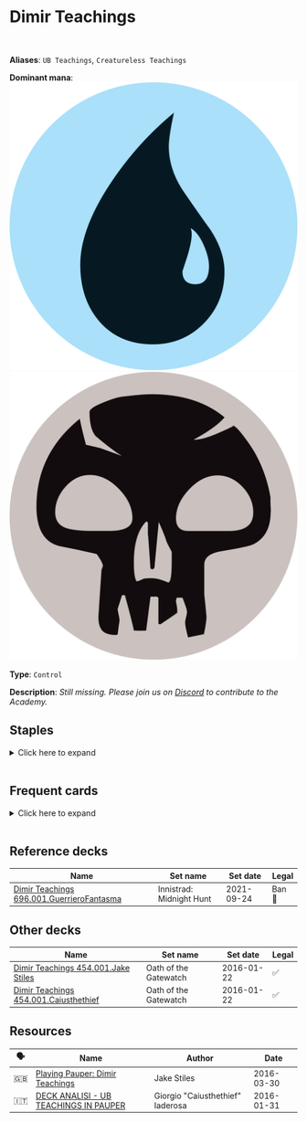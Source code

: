 <!-- This page is automatically generated by Myr: do not update it manually. -->
<!-- Changes directly applied here will be lost. -->
<!-- If you plan to update this page, please update the template at https://github.com/Pauperformance/pauperformance-bot -->
<!-- Templates can be found under pauperformance-bot/resources/templates/ -->
# Dimir Teachings
<br/>

**Aliases**: `UB Teachings`, `Creatureless Teachings`


**Dominant mana**: <img src="../resources/images/mana/U.png" class="dominant-mana-icon"/> <img src="../resources/images/mana/B.png" class="dominant-mana-icon"/>

**Type**: `Control`

**Description**: _Still missing. Please join us on [Discord](https://discord.gg/fYQbpjjkQ3) to contribute to the Academy._


## **Staples**

<details>
  <summary>Click here to expand</summary>
<a href="https://scryfall.com/card/mh2/267/counterspell"><img src="https://c1.scryfall.com/file/scryfall-cards/normal/front/1/9/1920dae4-fb92-4f19-ae4b-eb3276b8dac7.jpg" class="archetype-card rounded-image"/></a>
<a href="https://scryfall.com/card/jmp/152/exclude"><img src="https://c1.scryfall.com/file/scryfall-cards/normal/front/1/4/1455f59e-f487-4195-ab25-8fc7695903e4.jpg" class="archetype-card rounded-image"/></a>
<a href="https://scryfall.com/card/tsr/76/mystical-teachings"><img src="https://c1.scryfall.com/file/scryfall-cards/normal/front/f/7/f7cb51cd-8418-43ee-bf4f-6b959cc5b131.jpg" class="archetype-card rounded-image"/></a>
</details><br/>



## **Frequent cards**

<details>
  <summary>Click here to expand</summary>
<a href="https://scryfall.com/card/a25/40/accumulated-knowledge"><img src="https://c1.scryfall.com/file/scryfall-cards/normal/front/a/d/ad88e5ee-0eee-47af-a7b4-9bac044e1c8c.jpg" class="archetype-card rounded-image"/></a>
<a href="https://scryfall.com/card/mm3/150/agony-warp"><img src="https://c1.scryfall.com/file/scryfall-cards/normal/front/c/6/c6bc51eb-4ed8-433f-aee5-4aee31f6ad50.jpg" class="archetype-card rounded-image"/></a>
<a href="https://scryfall.com/card/uma/45/archaeomancer"><img src="https://c1.scryfall.com/file/scryfall-cards/normal/front/c/c/cc258713-6ce3-44e0-9b4b-8fa7d1d093a1.jpg" class="archetype-card rounded-image"/></a>
<a href="https://scryfall.com/card/c20/67/bonders-ornament"><img src="https://c1.scryfall.com/file/scryfall-cards/normal/front/5/a/5afe425c-50a7-4d29-ac14-0edb094fc770.jpg" class="archetype-card rounded-image"/></a>
<a href="https://scryfall.com/card/c21/115/brainstorm"><img src="https://c1.scryfall.com/file/scryfall-cards/normal/front/0/3/0359f212-9564-41a9-870b-d2c57455a695.jpg" class="archetype-card rounded-image"/></a>
<a href="https://scryfall.com/card/tpr/42/capsize"><img src="https://c1.scryfall.com/file/scryfall-cards/normal/front/f/3/f36f6545-e4e0-4dc8-acea-e527e43f3e14.jpg" class="archetype-card rounded-image"/></a>
<a href="https://scryfall.com/card/cmr/112/cast-down"><img src="https://c1.scryfall.com/file/scryfall-cards/normal/front/2/1/21c8426e-476a-45e4-b3a9-841da54d966c.jpg" class="archetype-card rounded-image"/></a>
<a href="https://scryfall.com/card/uma/89/chainers-edict"><img src="https://c1.scryfall.com/file/scryfall-cards/normal/front/a/3/a36a583a-d4be-4589-a43c-a2854de062c6.jpg" class="archetype-card rounded-image"/></a>
<a href="https://scryfall.com/card/cmr/394/compulsive-research"><img src="https://c1.scryfall.com/file/scryfall-cards/normal/front/c/8/c8fcefbc-211f-4ad2-8866-9514f09cd3b3.jpg" class="archetype-card rounded-image"/></a>
<a href="https://scryfall.com/card/ima/46/condescend"><img src="https://c1.scryfall.com/file/scryfall-cards/normal/front/5/b/5ba16c0f-dd42-4a2a-8f08-bc8c8478952b.jpg" class="archetype-card rounded-image"/></a>
<a href="https://scryfall.com/card/dgm/23/crypt-incursion"><img src="https://c1.scryfall.com/file/scryfall-cards/normal/front/c/3/c3b71cc5-0a81-4cab-bae3-49335c04aaaa.jpg" class="archetype-card rounded-image"/></a>
<a href="https://scryfall.com/card/isd/50/curse-of-the-bloody-tome"><img src="https://c1.scryfall.com/file/scryfall-cards/normal/front/c/7/c7865e11-263b-4d61-af54-907c1acbb54f.jpg" class="archetype-card rounded-image"/></a>
<a href="https://scryfall.com/card/roe/59/deprive"><img src="https://c1.scryfall.com/file/scryfall-cards/normal/front/2/e/2efecdd9-bd3a-4b79-92da-6485589d5bde.jpg" class="archetype-card rounded-image"/></a>
<a href="https://scryfall.com/card/mid/48/devious-cover-up"><img src="https://cards.scryfall.io/normal/front/6/4/648281fe-89fb-4d8d-b944-3af28fb044f6.jpg" class="archetype-card rounded-image"/></a>
<a href="https://scryfall.com/card/gtc/63/devour-flesh"><img src="https://c1.scryfall.com/file/scryfall-cards/normal/front/8/8/88c42ebd-114a-430d-b3a4-ff2fb3093bf5.jpg" class="archetype-card rounded-image"/></a>
<a href="https://scryfall.com/card/mh1/87/diabolic-edict"><img src="https://c1.scryfall.com/file/scryfall-cards/normal/front/4/e/4eabbed2-1399-4cf1-9eba-b53c56caced4.jpg" class="archetype-card rounded-image"/></a>
<a href="https://scryfall.com/card/m20/95/disfigure"><img src="https://c1.scryfall.com/file/scryfall-cards/normal/front/1/8/18069340-a698-4f75-82cc-cc94fcf82184.jpg" class="archetype-card rounded-image"/></a>
<a href="https://scryfall.com/card/bfz/76/dispel"><img src="https://c1.scryfall.com/file/scryfall-cards/normal/front/b/c/bceab6b3-6b64-4964-a501-ce806a6c13ad.jpg" class="archetype-card rounded-image"/></a>
<a href="https://scryfall.com/card/ima/87/doom-blade"><img src="https://c1.scryfall.com/file/scryfall-cards/normal/front/9/0/90699423-2556-40f7-b8f5-c9d82f22d52e.jpg" class="archetype-card rounded-image"/></a>
<a href="https://scryfall.com/card/dst/41/echoing-decay"><img src="https://c1.scryfall.com/file/scryfall-cards/normal/front/f/8/f8e688e7-8350-4b78-bd49-a6ffdedad556.jpg" class="archetype-card rounded-image"/></a>
<a href="https://scryfall.com/card/cma/58/evincars-justice"><img src="https://c1.scryfall.com/file/scryfall-cards/normal/front/2/e/2e0fffc6-4395-441e-95a9-c9cf33af7907.jpg" class="archetype-card rounded-image"/></a>
<a href="https://scryfall.com/card/m21/50/frantic-inventory"><img src="https://c1.scryfall.com/file/scryfall-cards/normal/front/8/f/8f14abb0-0e9f-448e-85d7-6cb71f756c56.jpg" class="archetype-card rounded-image"/></a>
<a href="https://scryfall.com/card/khc/39/ghostly-flicker"><img src="https://c1.scryfall.com/file/scryfall-cards/normal/front/4/8/485ab561-9c2a-4f99-9317-8726bcdae364.jpg" class="archetype-card rounded-image"/></a>
<a href="https://scryfall.com/card/csp/58/grim-harvest"><img src="https://c1.scryfall.com/file/scryfall-cards/normal/front/b/d/bdb1972f-2ef7-4fe2-8c8e-ab07f48a3176.jpg" class="archetype-card rounded-image"/></a>
<a href="https://scryfall.com/card/jmp/244/innocent-blood"><img src="https://c1.scryfall.com/file/scryfall-cards/normal/front/2/9/29184c64-03f3-4a50-ac18-e34b6c89635e.jpg" class="archetype-card rounded-image"/></a>
<a href="https://scryfall.com/card/mh2/49/lose-focus"><img src="https://cards.scryfall.io/normal/front/9/8/985bdb0c-ce6c-4506-8163-76f3b2fdf5fb.jpg" class="archetype-card rounded-image"/></a>
<a href="https://scryfall.com/card/ima/66/mana-leak"><img src="https://c1.scryfall.com/file/scryfall-cards/normal/front/2/4/247939d9-87e9-4f01-b223-fb4cfa7dbbe1.jpg" class="archetype-card rounded-image"/></a>
<a href="https://scryfall.com/card/sth/38/mind-games"><img src="https://c1.scryfall.com/file/scryfall-cards/normal/front/4/d/4da50979-1f5d-48d1-9406-dfc785273c04.jpg" class="archetype-card rounded-image"/></a>
<a href="https://scryfall.com/card/khc/42/mulldrifter"><img src="https://c1.scryfall.com/file/scryfall-cards/normal/front/3/4/345fd005-5052-4500-a260-3649500e21f4.jpg" class="archetype-card rounded-image"/></a>
<a href="https://scryfall.com/card/cmr/134/murder"><img src="https://c1.scryfall.com/file/scryfall-cards/normal/front/4/4/440bfb8c-f29a-4c11-9fcb-ee935dead03f.jpg" class="archetype-card rounded-image"/></a>
<a href="https://scryfall.com/card/tsr/78/piracy-charm"><img src="https://c1.scryfall.com/file/scryfall-cards/normal/front/9/c/9cb19ac2-edf9-4f9a-b9ba-2a33ba96a4d8.jpg" class="archetype-card rounded-image"/></a>
<a href="https://scryfall.com/card/cmr/84/preordain"><img src="https://c1.scryfall.com/file/scryfall-cards/normal/front/1/4/1453f92e-df2d-4789-aa1b-a5b5c51567d4.jpg" class="archetype-card rounded-image"/></a>
<a href="https://scryfall.com/card/c21/258/pristine-talisman"><img src="https://c1.scryfall.com/file/scryfall-cards/normal/front/6/b/6b6307f3-bc63-463c-8ffc-a8b8b829e5d7.jpg" class="archetype-card rounded-image"/></a>
<a href="https://scryfall.com/card/mh1/64/prohibit"><img src="https://c1.scryfall.com/file/scryfall-cards/normal/front/0/a/0ae544bf-7229-4b82-99ad-32c3af36e30f.jpg" class="archetype-card rounded-image"/></a>
<a href="https://scryfall.com/card/stx/52/serpentine-curve"><img src="https://c1.scryfall.com/file/scryfall-cards/normal/front/d/6/d651b9e9-d723-4340-a010-d71b2a697e73.jpg" class="archetype-card rounded-image"/></a>
<a href="https://scryfall.com/card/dds/10/snap"><img src="https://c1.scryfall.com/file/scryfall-cards/normal/front/1/9/1959f078-4b7b-4df2-a256-d43b2d97e853.jpg" class="archetype-card rounded-image"/></a>
<a href="https://scryfall.com/card/mm3/52/spire-monitor"><img src="https://c1.scryfall.com/file/scryfall-cards/normal/front/f/3/f30ed6e1-d713-40ae-81f6-d2d66914bbb9.jpg" class="archetype-card rounded-image"/></a>
<a href="https://scryfall.com/card/iko/100/suffocating-fumes"><img src="https://c1.scryfall.com/file/scryfall-cards/normal/front/6/6/66b562e4-35df-4aee-848d-ceb4204bbe58.jpg" class="archetype-card rounded-image"/></a>
<a href="https://scryfall.com/card/clu/262/swamp"><img src="https://cards.scryfall.io/normal/front/5/b/5b7096fd-48b1-4eb5-8c18-945ebbd63168.jpg" class="archetype-card rounded-image"/></a>
<a href="https://scryfall.com/card/ema/109/tragic-slip"><img src="https://c1.scryfall.com/file/scryfall-cards/normal/front/c/3/c3140bf5-9846-47ae-8142-b013aac14609.jpg" class="archetype-card rounded-image"/></a>
<a href="https://scryfall.com/card/2xm/111/twisted-abomination"><img src="https://c1.scryfall.com/file/scryfall-cards/normal/front/f/f/ffae38ec-7712-4701-b072-9f962ec9c259.jpg" class="archetype-card rounded-image"/></a>
</details><br/>



## **Reference decks**

| Name | Set name | Set date | Legal |
| -----| -------- | -------- | ----- |
| [Dimir Teachings 696.001.GuerrieroFantasma](https://www.mtggoldfish.com/deck/4869050) | Innistrad: Midnight Hunt | 2021-09-24 | Ban 🔨 |




## **Other decks**

| Name | Set name | Set date | Legal |
| -----| -------- | -------- | ----- |
| [Dimir Teachings 454.001.Jake Stiles](https://www.mtggoldfish.com/deck/4351084) | Oath of the Gatewatch | 2016-01-22 | ✅ |
| [Dimir Teachings 454.001.Caiusthethief](https://www.mtggoldfish.com/deck/4351085) | Oath of the Gatewatch | 2016-01-22 | ✅ |






## **Resources**

| 🗣️ | Name | Author | Date |
| -- | ---- | ------ | ---- |
| 🇬🇧 | <a target="_blank" href="https://www.mtggoldfish.com/articles/playing-pauper-dimir-teachings">Playing Pauper: Dimir Teachings</a> | Jake Stiles | 2016-03-30   |
| 🇮🇹 | <a target="_blank" href="http://www.metagame.it/articoli-pauper/1730-deck-analisi-ub-teachings.html">DECK ANALISI - UB TEACHINGS IN PAUPER</a> | Giorgio "Caiusthethief" Iaderosa | 2016-01-31   |

